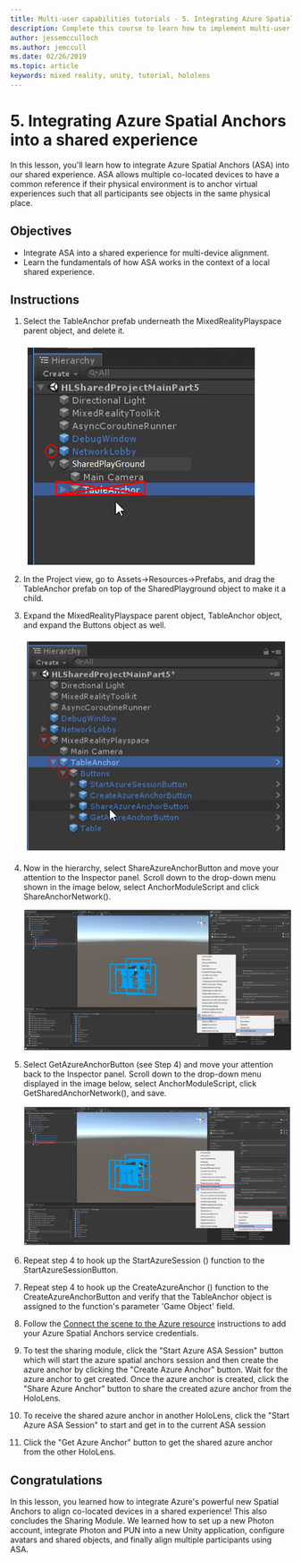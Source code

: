 ```yaml
---
title: Multi-user capabilities tutorials - 5. Integrating Azure Spatial Anchors into a shared experience
description: Complete this course to learn how to implement multi-user shared experiences within a HoloLens 2 application.
author: jessemcculloch
ms.author: jemccull
ms.date: 02/26/2019
ms.topic: article
keywords: mixed reality, unity, tutorial, hololens
---
```


# 5. Integrating Azure Spatial Anchors into a shared experience

In this lesson, you'll learn how to integrate Azure Spatial Anchors (ASA) into our shared experience. ASA allows multiple co-located devices to have a common reference if their physical environment is to anchor virtual experiences such that all participants see objects in the same physical place.

## Objectives

* Integrate ASA into a shared experience for multi-device alignment.
* Learn the fundamentals of how ASA works in the context of a local shared experience.

## Instructions

1. Select the TableAnchor prefab underneath the MixedRealityPlayspace parent object, and delete it.

    ![Module3Chapter5tep2im](images/module3chapter5step2im.PNG)

2. In the Project view, go to Assets->Resources->Prefabs, and drag the TableAnchor prefab on top of the SharedPlayground object to make it a child.

3. Expand the MixedRealityPlayspace parent object, TableAnchor object, and expand the Buttons object as well.

    ![Module3hapter5step5im](images/module3chapter5step5im.PNG)

4. Now in the hierarchy, select ShareAzureAnchorButton and move your attention to the Inspector panel. Scroll down to the drop-down menu shown in the image below, select AnchorModuleScript and click ShareAnchorNetwork().

    ![Module3hapter5step6im](images/module3chapter5step6im.PNG)

5. Select GetAzureAnchorButton (see Step 4) and move your attention back to the Inspector panel. Scroll down to the drop-down menu displayed in the image below, select AnchorModuleScript, click GetSharedAnchorNetwork(), and save.

    ![Module3hapter5step7im](images/module3chapter5step7im.PNG)

6. Repeat step 4 to hook up the StartAzureSession () function to the StartAzureSessionButton.

7. Repeat step 4 to hook up the CreateAzureAnchor () function to the CreateAzureAnchorButton and verify that the TableAnchor object is assigned to the function's parameter 'Game Object' field.

8. Follow the [Connect the scene to the Azure resource](mrlearning-asa-ch1.md#4-connect-the-scene-to-the-azure-resource) instructions to add your Azure Spatial Anchors service credentials.

9. To test the sharing module, click the "Start Azure ASA Session" button which will start the azure spatial anchors session and then create the azure anchor by clicking the "Create Azure Anchor" button. Wait for the azure anchor to get created. Once the azure anchor is created, click the "Share Azure Anchor" button to share the created azure anchor from the HoloLens.

10. To receive the shared azure anchor in another HoloLens, click the "Start Azure ASA Session" to start and get in to the current ASA session

11. Click the "Get Azure Anchor" button to get the shared azure anchor from the other HoloLens.

## Congratulations

In this lesson, you learned how to integrate Azure's powerful new Spatial Anchors to align co-located devices in a shared experience! This also concludes the Sharing Module. We learned how to set up a new Photon account, integrate Photon and PUN into a new Unity application, configure avatars and shared objects, and finally align multiple participants using ASA.
